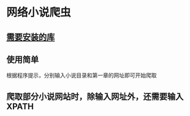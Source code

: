 # 网络小说爬虫

## [需要安装的库](./requirements.txt)

## 使用简单

根据程序提示，分别输入小说目录和第一章的网址即可开始爬取

## 爬取部分小说网站时，除输入网址外，还需要输入XPATH
